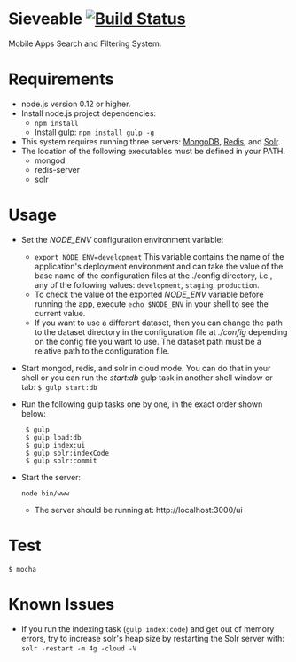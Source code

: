 # Sieveable [![Build Status](https://travis-ci.org/sikuli/sieveable.svg?branch=master)](http://travis-ci.org/sikuli/sieveable)

Mobile Apps Search and Filtering System.


# Requirements

- node.js version 0.12 or higher.
- Install node.js project dependencies:
  - `npm install`
  - Install [gulp]('http://gulpjs.com/'): `npm install gulp -g`
- This system requires running three servers: [MongoDB]('https://www.mongodb.org/'), [Redis]('http://redis.io/'), and [Solr]('http://lucene.apache.org/solr/').
- The location of the following executables must be defined in your PATH.
  - mongod
  - redis-server
  - solr
  
# Usage

- Set the *NODE_ENV* configuration environment variable:
  -  `export NODE_ENV=development` This variable contains the name of the application's deployment environment and can take the value of the base name of the configuration files at the ./config directory, i.e., any of the following values: ```development```, ```staging```, ```production```.
  - To check the value of the exported *NODE_ENV* variable before running the app, execute `echo $NODE_ENV` in your shell to see the current value.
  - If you want to use a different dataset, then you can change the path to the dataset directory in the configuration file at *./config* depending on the config file you want to use. The dataset path must be a relative path to the configuration file.
- Start mongod, redis, and solr in cloud mode. You can do that in your shell or you can run the _start:db_ gulp task in another shell window or tab: ``` $ gulp start:db ```
- Run the following gulp tasks one by one, in the exact order shown below: 

  ```shell
   $ gulp
   $ gulp load:db
   $ gulp index:ui
   $ gulp solr:indexCode
   $ gulp solr:commit
   ```
 
- Start the server:

  ```shell
  node bin/www
  ```
  - The server should be running at: http://localhost:3000/ui

# Test

	$ mocha

# Known Issues
- If you run the indexing task (```gulp index:code```) and get out of memory errors, try to increase solr's heap size by restarting the Solr server with: ```solr -restart -m 4g -cloud -V ```
